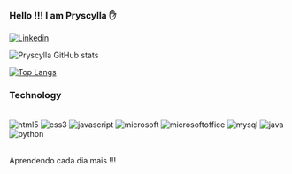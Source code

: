 ### Hello !!! I am Pryscylla ✋

[![Linkedin](https://img.shields.io/badge/LinkedIn-0077B5?style=for-the-badge&logo=linkedin&logoColor=white)](https://www.linkedin.com/in/pryscylla-oliveira-analista/)


![Pryscylla GitHub stats](https://github-readme-stats.vercel.app/api?username=PryscyllaOliveira&show_icons=true&theme=synthwave)

[![Top Langs](https://github-readme-stats.vercel.app/api/top-langs/?username=PryscyllaOliveira)](https://github.com/anuraghazra/github-readme-stats)

### Technology

<div style="display: inline_block"><br/>
    <img align="center" alt="html5"src="https://img.shields.io/badge/HTML5-E34F26?style=for-the-badge&logo=html5&logoColor=white"/>
    <img align="center" alt="css3"src="https://img.shields.io/badge/CSS3-1572B6?style=for-the-badge&logo=css3&logoColor=white"/>
    <img align="center" alt="javascript"src="https://img.shields.io/badge/JavaScript-F7DF1E?style=for-the-badge&logo=javascript&logoColor=black"/>
    <img align="center" alt="microsoft"src="https://img.shields.io/badge/Microsoft-666666?style=for-the-badge&logo=microsoft&logoColor=white"/>
    <img align="center" alt="microsoftoffice"src="https://img.shields.io/badge/Microsoft_Office-D83B01?style=for-the-badge&logo=microsoft-office&logoColor=white"/>
    <img align="center" alt="mysql"src="https://img.shields.io/badge/MySQL-00000F?style=for-the-badge&logo=mysql&logoColor=white"/>
    <img align="center" alt="java"src="https://img.shields.io/badge/Java-ED8B00?style=for-the-badge&logo=openjdk&logoColor=white"/>
    <img align="center" alt="python"src="https://img.shields.io/badge/Python-14354C?style=for-the-badge&logo=python&logoColor=white"/>


</div><br/>

Aprendendo cada dia mais !!!



